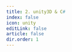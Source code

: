 ```yaml
---
title: 2. unity3D & C#
index: false
icon: unity
editLink: false
article: false
dir.order: 1
---
```

<AutoCatalog />
